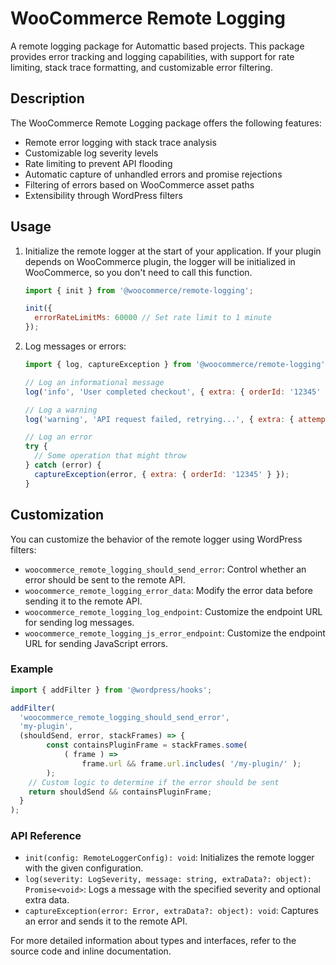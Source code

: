 # WooCommerce Remote Logging

A remote logging package for Automattic based projects. This package provides error tracking and logging capabilities, with support for rate limiting, stack trace formatting, and customizable error filtering.

## Description

The WooCommerce Remote Logging package offers the following features:

- Remote error logging with stack trace analysis
- Customizable log severity levels
- Rate limiting to prevent API flooding
- Automatic capture of unhandled errors and promise rejections
- Filtering of errors based on WooCommerce asset paths
- Extensibility through WordPress filters

## Usage

1. Initialize the remote logger at the start of your application. If your plugin depends on WooCommerce plugin, the logger will be initialized in WooCommerce, so you don't need to call this function.

    ```js
    import { init } from '@woocommerce/remote-logging';

    init({
      errorRateLimitMs: 60000 // Set rate limit to 1 minute
    });
    ```

2. Log messages or errors:

    ```js
    import { log, captureException } from '@woocommerce/remote-logging';

    // Log an informational message
    log('info', 'User completed checkout', { extra: { orderId: '12345' } });

    // Log a warning
    log('warning', 'API request failed, retrying...', { extra: { attempts: 3 } });

    // Log an error
    try {
      // Some operation that might throw
    } catch (error) {
      captureException(error, { extra: { orderId: '12345' } });
    }
    ```

## Customization

You can customize the behavior of the remote logger using WordPress filters:

- `woocommerce_remote_logging_should_send_error`: Control whether an error should be sent to the remote API.
- `woocommerce_remote_logging_error_data`: Modify the error data before sending it to the remote API.
- `woocommerce_remote_logging_log_endpoint`: Customize the endpoint URL for sending log messages.
- `woocommerce_remote_logging_js_error_endpoint`: Customize the endpoint URL for sending JavaScript errors.

### Example

```js
import { addFilter } from '@wordpress/hooks';

addFilter(
  'woocommerce_remote_logging_should_send_error',
  'my-plugin',
  (shouldSend, error, stackFrames) => {
		const containsPluginFrame = stackFrames.some(
			( frame ) =>
				frame.url && frame.url.includes( '/my-plugin/' );
		);
    // Custom logic to determine if the error should be sent
    return shouldSend && containsPluginFrame;
  }
);
```

### API Reference

- `init(config: RemoteLoggerConfig): void`: Initializes the remote logger with the given configuration.
- `log(severity: LogSeverity, message: string, extraData?: object): Promise<void>`: Logs a message with the specified severity and optional extra data.
- `captureException(error: Error, extraData?: object): void`: Captures an error and sends it to the remote API.

For more detailed information about types and interfaces, refer to the source code and inline documentation.
